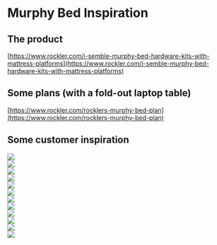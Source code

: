 # Murphy Bed Inspiration

## The product
[https://www.rockler.com/i-semble-murphy-bed-hardware-kits-with-mattress-platforms](https://www.rockler.com/i-semble-murphy-bed-hardware-kits-with-mattress-platforms)

## Some plans (with a fold-out laptop table)
[https://www.rockler.com/rocklers-murphy-bed-plan](https://www.rockler.com/rocklers-murphy-bed-plan)

## Some customer inspiration
![](1.jpeg)  
![](2.jpeg)  
![](3.jpeg)  
![](4.jpeg)  
![](5.jpeg)  
![](6.jpeg)  
![](7.jpeg)  
![](8.jpeg)  
![](9.jpeg)  
![](10.jpeg)  
![](11.jpeg)  
![](12.jpeg)  
